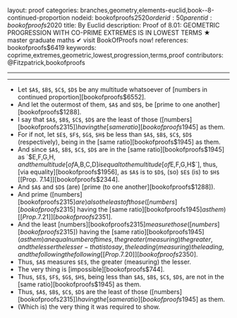 layout: proof
categories: branches,geometry,elements-euclid,book--8-continued-proportion
nodeid: bookofproofs$2520
orderid: 50
parentid: bookofproofs$2020
title: By Euclid
description:  Proof of 8.01: GEOMETRIC PROGRESSION WITH CO-PRIME EXTREMES IS IN LOWEST TERMS &#9733; master graduate maths &#10004; visit BookOfProofs now!
references: bookofproofs$6419
keywords: coprime,extremes,geometric,lowest,progression,terms,proof
contributors: @Fitzpatrick,bookofproofs

---


---



* Let `$A$`, `$B$`, `$C$`, `$D$` be any multitude whatsoever of [numbers in continued proportion][bookofproofs$6552].
* And let the outermost of them, `$A$` and `$D$`, be [prime to one another][bookofproofs$1288].
* I say that `$A$`, `$B$`, `$C$`, `$D$` are the least of those ([numbers][bookofproofs$2315]) having the [same ratio][bookofproofs$1945] as them.
* For if not, let `$E$`, `$F$`, `$G$`, `$H$` be less than `$A$`, `$B$`, `$C$`, `$D$` (respectively), being in the [same ratio][bookofproofs$1945] as them.
* And since `$A$`, `$B$`, `$C$`, `$D$` are in the [same ratio][bookofproofs$1945] as `$E$`, `$F$`, `$G$`, `$H$`, and the multitude [of `$A$`, `$B$`, `$C$`, `$D$`] is equal to the multitude [of `$E$`, `$F$`, `$G$`, `$H$`], thus, [via equality][bookofproofs$1956], as `$A$` is to `$D$`, (so) `$E$` (is) to `$H$` [[Prop. 7.14]][bookofproofs$2344].
* And `$A$` and `$D$` (are) [prime (to one another][bookofproofs$1288]).
* And prime ([numbers][bookofproofs$2315] are) also the least of those ([numbers][bookofproofs$2315] having the [same ratio][bookofproofs$1945] as them) [[Prop. 7.21]][bookofproofs$2351].
* And the least [numbers][bookofproofs$2315] measure those ([numbers][bookofproofs$2315]) having the [same ratio][bookofproofs$1945] (as them) an equal number of times, the greater (measuring) the greater, and the lesser the lesser - that is to say, the leading (measuring) the leading, and the following the following [[Prop. 7.20]][bookofproofs$2350].
* Thus, `$A$` measures `$E$`, the greater (measuring) the lesser.
* The very thing is [impossible][bookofproofs$744].
* Thus, `$E$`, `$F$`, `$G$`, `$H$`, being less than `$A$`, `$B$`, `$C$`, `$D$`, are not in the [same ratio][bookofproofs$1945] as them.
* Thus, `$A$`, `$B$`, `$C$`, `$D$` are the least of those ([numbers][bookofproofs$2315]) having the [same ratio][bookofproofs$1945] as them.
* (Which is) the very thing it was required to show.
